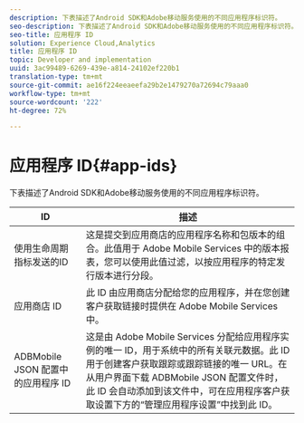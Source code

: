 ```yaml
---
description: 下表描述了Android SDK和Adobe移动服务使用的不同应用程序标识符。
seo-description: 下表描述了Android SDK和Adobe移动服务使用的不同应用程序标识符。
seo-title: 应用程序 ID
solution: Experience Cloud,Analytics
title: 应用程序 ID
topic: Developer and implementation
uuid: 3ac99489-6269-439e-a814-24102ef220b1
translation-type: tm+mt
source-git-commit: ae16f224eeaeefa29b2e1479270a72694c79aaa0
workflow-type: tm+mt
source-wordcount: '222'
ht-degree: 72%

---
```



# 应用程序 ID{#app-ids}

下表描述了Android SDK和Adobe移动服务使用的不同应用程序标识符。

| ID | 描述 |
|--- |--- |
| 使用生命周期指标发送的ID | 这是提交到应用商店的应用程序名称和包版本的组合。此值用于 Adobe Mobile Services 中的版本报表，您可以使用此值过滤，以按应用程序的特定发行版本进行分段。 |
| 应用商店 ID | 此 ID 由应用商店分配给您的应用程序，并在您创建客户获取链接时提供在 Adobe Mobile Services 中。 |
| ADBMobile JSON 配置中的应用程序 ID | 这是由 Adobe Mobile Services 分配给应用程序实例的唯一 ID，用于系统中的所有关联元数据。此 ID 用于创建客户获取跟踪或跟踪链接的唯一 URL。在从用户界面下载 ADBMobile JSON 配置文件时，此 ID 会自动添加到该文件中，可在应用程序客户获取设置下方的“管理应用程序设置”中找到此 ID。 |